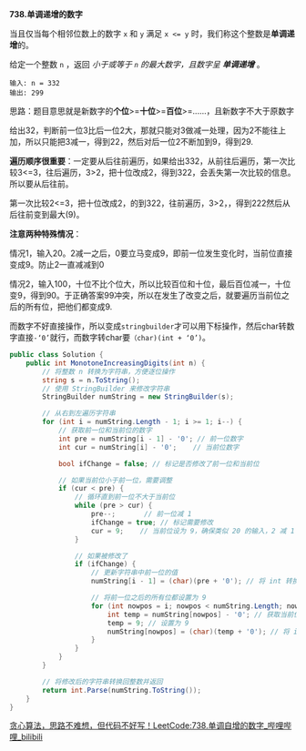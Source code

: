 **738.单调递增的数字**

当且仅当每个相邻位数上的数字 `x` 和 `y` 满足 `x <= y` 时，我们称这个整数是**单调递增**的。

给定一个整数 `n` ，返回 *小于或等于 `n` 的最大数字，且数字呈 **单调递增*** 。

```
输入: n = 332
输出: 299
```

思路：题目意思就是新数字的**个位**>=**十位**>=**百位**>=......，且新数字不大于原数字

给出32，判断前一位3比后一位2大，那就只能对3做减一处理，因为2不能往上加，所以只能把3减一，得到22，然后对后一位2不断加到9，得到29.

**遍历顺序很重要**：一定要从后往前遍历，如果给出332，从前往后遍历，第一次比较3<=3，往后遍历，3>2，把十位改成2，得到322，会丢失第一次比较的信息。所以要从后往前。

第一次比较2<=3，把十位改成2，的到322，往前遍历，3>2，，得到222然后从后往前变到最大(9)。

**注意两种特殊情况**：

情况1，输入20。2减一之后，0要立马变成9，即前一位发生变化时，当前位直接变成9。防止2一直减减到0

情况2，输入100，十位不比个位大，所以比较百位和十位，最后百位减一，十位变9，得到90。于正确答案99冲突，所以在发生了改变之后，就要遍历当前位之后的所有位，把他们都变成9.

而数字不好直接操作，所以变成`stringbuilder`才可以用下标操作，然后char转数字直接`-‘0’`就行，而数字转char要`（char)(int + ‘0’)`。

```c#
public class Solution {
    public int MonotoneIncreasingDigits(int n) {
        // 将整数 n 转换为字符串，方便逐位操作
        string s = n.ToString();
        // 使用 StringBuilder 来修改字符串
        StringBuilder numString = new StringBuilder(s);

        // 从右到左遍历字符串
        for (int i = numString.Length - 1; i >= 1; i--) {
            // 获取前一位和当前位的数字
            int pre = numString[i - 1] - '0'; // 前一位数字
            int cur = numString[i] - '0';    // 当前位数字

            bool ifChange = false; // 标记是否修改了前一位和当前位

            // 如果当前位小于前一位，需要调整
            if (cur < pre) {
                // 循环直到前一位不大于当前位
                while (pre > cur) {
                    pre--;       // 前一位减 1
                    ifChange = true; // 标记需要修改
                    cur = 9;    // 当前位设为 9，确保类似 20 的输入，2 减 1 后，0 变为 9,防止2一直减到0
                }

                // 如果被修改了
                if (ifChange) {
                    // 更新字符串中前一位的值
                    numString[i - 1] = (char)(pre + '0'); // 将 int 转换为 char

                    // 将前一位之后的所有位都设置为 9
                    for (int nowpos = i; nowpos < numString.Length; nowpos++) {
                        int temp = numString[nowpos] - '0'; // 获取当前位的数字
                        temp = 9; // 设置为 9
                        numString[nowpos] = (char)(temp + '0'); // 将 int 转换为 char
                    }
                }
            }
        }

        // 将修改后的字符串转换回整数并返回
        return int.Parse(numString.ToString());
    }
}
```

[贪心算法，思路不难想，但代码不好写！LeetCode:738.单调自增的数字_哔哩哔哩_bilibili](https://www.bilibili.com/video/BV1Kv4y1x7tP?spm_id_from=333.788.videopod.sections&vd_source=01ce83bfd26f457fbdf4e6ed8df8d6ad)